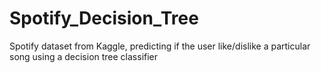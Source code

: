 # Spotify_Decision_Tree
Spotify dataset from Kaggle, predicting if the user like/dislike a particular song using a decision tree classifier
